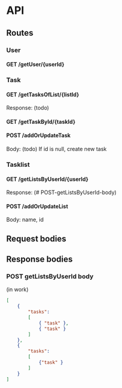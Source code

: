 # API
## Routes

### User ###

#### GET /getUser/{userId} ####

### Task ###

#### GET /getTasksOfList/{listId} ####

Response: (todo)

#### GET /getTaskById/{taskId} ####

#### POST /addOrUpdateTask ####

Body: (todo)
If id is null, create new task

### Tasklist ###

#### GET /getListsByUserId/{userId} ####

Response: (# POST-getListsByUserId-body)

#### POST /addOrUpdateList ####

Body: name, id

## Request bodies ##

## Response bodies ##

### POST getListsByUserId body ###

(in work)

```json
[
    {
        "tasks":
        [
            { "task" },
            { "task" }
        ]
    },
    {
        "tasks":
        [
            {"task" }
        ]
    }
]
```